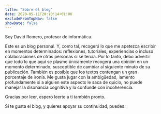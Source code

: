 ```yaml
---
title: "Sobre el blog"
date: 2020-05-11T20:10:14+01:00
excludeFromTopNav: false
showDate: false
---
```

Soy David Romero, profesor de informática.

Este es un blog personal. Y, como tal, recogerá lo que me apetezca escribir en momentos determinados: reflexiones, tutoriales, experiencias o incluso colaboraciones de otras personas si se tercia. Por lo tanto, debo advertir que todo lo que aquí se plasme únicamente recogerá una opinión en un momento determinado, susceptible de cambiar al siguiente minuto de su publicación. También es posible que los textos contengan un gran porcentaje de ironía. Me gusta jugar con la ambigüedad, lamento profundamente si a alguien este aspecto le saca de quicio, no puede manejar la disonancia cognitiva y lo confunde con incoherencia.

Gracias por leer, espero leerte a ti también pronto.

Si te gusta el blog, y quieres apoyar su continuidad, puedes:
<script type='text/javascript' src='https://ko-fi.com/widgets/widget_2.js'></script><script type='text/javascript'>kofiwidget2.init('Invitarme a un café', '#29abe0', 'W7W714LIE');kofiwidget2.draw();</script> 


